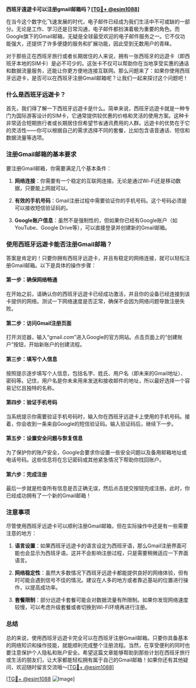 **西班牙遠遊卡可以注册gmail邮箱吗？[[TG💪+ @esim1088](https://t.me/s/esim1088)]**

在当今这个数字化飞速发展的时代，电子邮件已经成为我们生活中不可或缺的一部分。无论是工作、学习还是日常沟通，电子邮件都扮演着极为重要的角色。而Google旗下的Gmail邮箱，无疑是全球最受欢迎的电子邮件服务之一。它不仅功能强大，还提供了许多便捷的服务和扩展功能，因此受到无数用户的青睐。

对于那些正在西班牙旅行或者长期居住的人来说，拥有一张西班牙的远遊卡（即西班牙本地的SIM卡）是必不可少的。这张卡不仅可以帮助你在当地享受实惠的通话和数据流量服务，还能让你更方便地连接互联网。那么问题来了：如果你使用西班牙远遊卡，是否可以在西班牙注册Gmail邮箱呢？让我们一起来探讨这个问题吧！

### **什么是西班牙远遊卡？**

首先，我们得了解一下西班牙远遊卡是什么。简单来说，西班牙远遊卡就是一种专门为国际游客设计的SIM卡，它通常提供较优惠的价格和灵活的使用方案。这种卡非常适合短期旅行者或长期居住但希望节省通讯费用的人群。远遊卡的优势在于它的灵活性——你可以根据自己的需求选择不同的套餐，比如包含语音通话、短信和数据流量等选项。

### **注册Gmail邮箱的基本要求**

要注册Gmail邮箱，你需要满足几个基本条件：

1. **网络连接**：你需要有一个稳定的互联网连接。无论是通过Wi-Fi还是移动数据，只要能上网就可以。
   
2. **有效的手机号码**：Gmail注册过程中需要验证你的手机号码。这个号码必须是可以接收短信验证码的。

3. **Google账户信息**：虽然不是强制性的，但如果你已经有Google账户（如YouTube、Google Drive等），可以直接登录并创建新的Gmail邮箱。

### **使用西班牙远遊卡能否注册Gmail邮箱？**

答案是肯定的！只要你拥有西班牙远遊卡，并且有稳定的网络连接，就可以轻松注册Gmail邮箱。以下是具体的操作步骤：

#### **第一步：确保网络畅通**
在开始之前，请确认你的西班牙远遊卡已经成功激活，并且你的设备已经连接到该卡提供的网络。测试一下网络速度是否正常，确保不会因为网络问题导致注册失败。

#### **第二步：访问Gmail注册页面**
打开浏览器，输入“gmail.com”进入Google的官方网站。点击页面上的“创建账户”按钮，开始新账户的创建流程。

#### **第三步：填写个人信息**
按照提示逐步填写个人信息，包括名字、姓氏、用户名（即未来的Gmail地址）、密码等。记住，用户名是你未来用来发送和接收邮件的地址，所以最好选择一个容易记忆且独特的名称。

#### **第四步：验证手机号码**
当系统提示你需要验证手机号码时，输入你在西班牙远遊卡上使用的手机号码。接着，你会收到一条来自Google的短信验证码。输入验证码后，继续下一步。

#### **第五步：设置安全问题与恢复信息**
为了保护你的账户安全，Google会要求你设置一些安全问题以及备用邮箱地址或电话号码。这些信息将在忘记密码或其他紧急情况下帮助你找回账户。

#### **第六步：完成注册**
最后一步就是检查所有信息是否正确无误，然后点击提交按钮完成注册。此时，你已经成功拥有了一个新的Gmail邮箱！

### **注意事项**

尽管使用西班牙远遊卡可以顺利注册Gmail邮箱，但在实际操作中还是有一些需要注意的地方：

1. **语言设置**：如果西班牙远遊卡的语言设定为西班牙语，那么Gmail注册界面可能也会显示为西班牙语。这并不会影响注册过程，只是需要稍微适应一下界面语言。

2. **网络稳定性**：虽然大多数情况下西班牙远遊卡都能提供良好的网络体验，但有时可能会遇到信号不佳的情况。建议在人多的地方或者靠近基站的位置进行操作，以提高成功率。

3. **套餐限制**：部分远遊卡套餐可能会对数据流量有所限制。如果你发现网络速度较慢，可以考虑升级套餐或者切换到Wi-Fi环境再进行注册。

### **总结**

总的来说，使用西班牙远遊卡完全可以在西班牙注册Gmail邮箱。只要你具备基本的网络知识和操作技能，就能顺利完成整个注册流程。当然，在享受便利的同时也要注意保护个人隐私和账户安全。希望这篇文章能够帮助到那些计划在西班牙旅行或生活的朋友们，让大家都能轻松拥有属于自己的Gmail邮箱！如果你还有其他疑问，欢迎随时留言交流哦～[[TG💪+ @esim1088](https://t.me/s/esim1088)]

[[TG💪+ @esim1088](https://t.me/s/esim1088) ![Image](https://i.postimg.cc/4NQfJmqS/Snipaste-2025-05-13-00-14-12.png)]